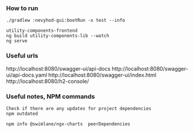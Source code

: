 ### How to run
```
./gradlew :nevyhod-gui:bootRun -x test --info

utility-components-frontend
ng build utility-components-lib --watch
ng serve
```

### Useful urls
http://localhost:8080/swagger-ui/api-docs
http://localhost:8080/swagger-ui/api-docs.yaml
http://localhost:8080/swagger-ui/index.html
http://localhost:8080/h2-console/


### Useful notes, NPM commands
```
Check if there are any updates for project dependencies
npm outdated

npm info @swimlane/ngx-charts  peerDependencies
```
